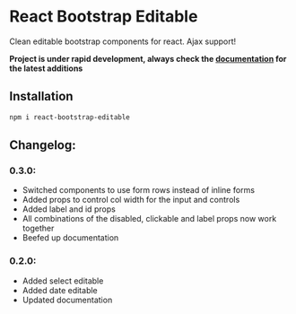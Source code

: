 # React Bootstrap Editable
 
Clean editable bootstrap components for react. Ajax support!

**Project is under rapid development, always check the
[documentation](https://yassienw.github.io/react-bootstrap-editable/) 
for the latest additions**

## Installation

```bash
npm i react-bootstrap-editable
```

## Changelog:
### 0.3.0:
- Switched components to use form rows instead of inline forms
- Added props to control col width for the input and controls
- Added label and id props
- All combinations of the disabled, clickable and label props now work together
- Beefed up documentation
### 0.2.0:
- Added select editable
- Added date editable
- Updated documentation
